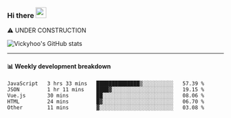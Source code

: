 ### Hi there <a href="https://www.gautamkrishnar.com/"><img src="https://media.giphy.com/media/hvRJCLFzcasrR4ia7z/giphy.gif" width="25px"></a>
⚠️ UNDER CONSTRUCTION

![Vickyhoo's GitHub stats](https://github-readme-stats.vercel.app/api?username=vickyhoo&theme=react&show_icons=true)

---

#### :bar_chart: Weekly development breakdown

<!--START_SECTION:waka-->
```text
JavaScript   3 hrs 33 mins   ██████████████▒░░░░░░░░░░   57.39 % 
JSON         1 hr 11 mins    ████▓░░░░░░░░░░░░░░░░░░░░   19.15 % 
Vue.js       30 mins         ██░░░░░░░░░░░░░░░░░░░░░░░   08.06 % 
HTML         24 mins         █▓░░░░░░░░░░░░░░░░░░░░░░░   06.70 % 
Other        11 mins         ▓░░░░░░░░░░░░░░░░░░░░░░░░   03.08 % 
```
<!--END_SECTION:waka-->


<!--
**vickyhoo/vickyhoo** is a ✨ _special_ ✨ repository because its `README.md` (this file) appears on your GitHub profile.

Here are some ideas to get you started:

- 🔭 I’m currently working on ...
- 🌱 I’m currently learning ...
- 👯 I’m looking to collaborate on ...
- 🤔 I’m looking for help with ...
- 💬 Ask me about ...
- 📫 How to reach me: ...
- 😄 Pronouns: ...
- ⚡ Fun fact: ...
-->
